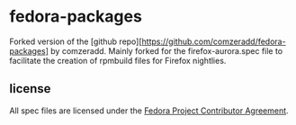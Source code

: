 fedora-packages
===============

Forked version of the [github repo][https://github.com/comzeradd/fedora-packages] by comzeradd.
Mainly forked for the firefox-aurora.spec file to facilitate the creation
of rpmbuild files for Firefox nightlies.

license
-------
All spec files are licensed under the [Fedora Project Contributor Agreement][FPCA].

[FPCA]: https://fedoraproject.org/wiki/Legal:Fedora_Project_Contributor_Agreement
